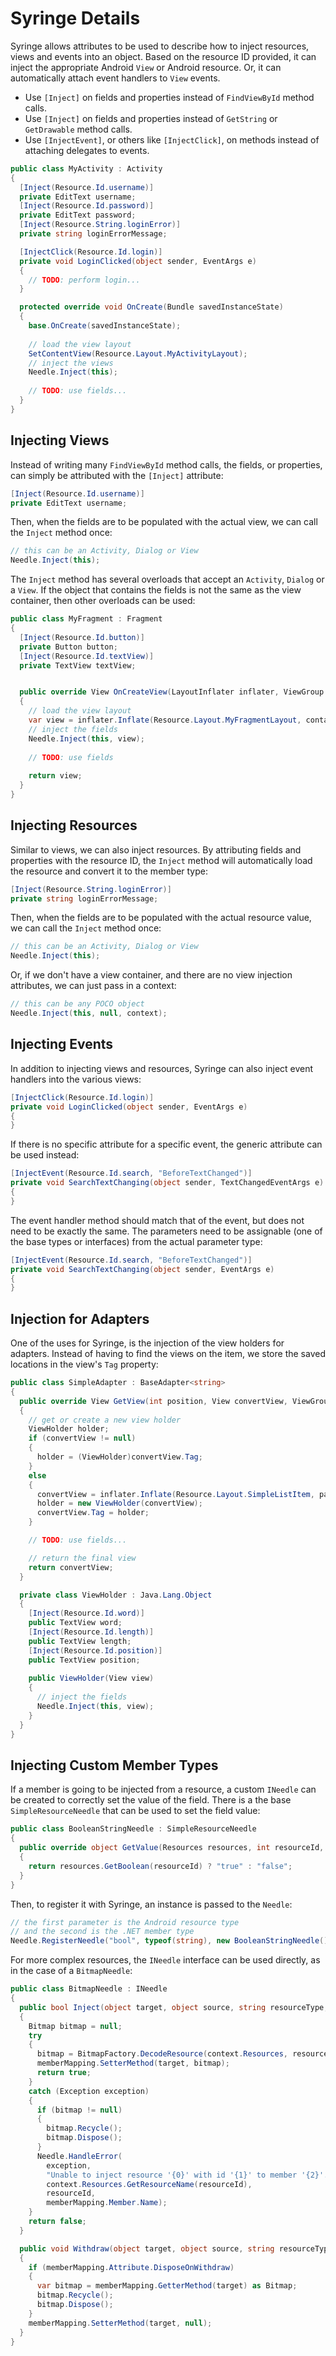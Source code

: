 # Syringe Details

Syringe allows attributes to be used to describe how to inject resources, views and events into an object. Based on the resource ID provided, it can inject the appropriate Android `View` or Android resource. Or, it can automatically attach event handlers to `View` events.

 * Use `[Inject]` on fields and properties instead of `FindViewById` method calls.
 * Use `[Inject]` on fields and properties instead of `GetString` or `GetDrawable` method calls.
 * Use `[InjectEvent]`,  or others like `[InjectClick]`, on methods instead of attaching delegates to events.

```csharp
public class MyActivity : Activity
{
  [Inject(Resource.Id.username)]
  private EditText username;
  [Inject(Resource.Id.password)]
  private EditText password;
  [Inject(Resource.String.loginError)]
  private string loginErrorMessage;

  [InjectClick(Resource.Id.login)]
  private void LoginClicked(object sender, EventArgs e)
  {
    // TODO: perform login...
  }

  protected override void OnCreate(Bundle savedInstanceState)
  {
    base.OnCreate(savedInstanceState);
    
    // load the view layout
    SetContentView(Resource.Layout.MyActivityLayout);
    // inject the views
    Needle.Inject(this);
    
    // TODO: use fields...
  }
}
```

## Injecting Views

Instead of writing many `FindViewById` method calls, the fields, or properties, can simply be attributed with the `[Inject]` attribute:
```csharp
[Inject(Resource.Id.username)]
private EditText username;
```
Then, when the fields are to be populated with the actual view, we can call the `Inject` method once:
```csharp
// this can be an Activity, Dialog or View
Needle.Inject(this);
```
The `Inject` method has several overloads that accept an `Activity`, `Dialog` or a `View`. If the object that contains the fields is not the same as the view container, then other overloads can be used:
```csharp
public class MyFragment : Fragment
{
  [Inject(Resource.Id.button)]
  private Button button;
  [Inject(Resource.Id.textView)]
  private TextView textView;


  public override View OnCreateView(LayoutInflater inflater, ViewGroup container, Bundle savedInstanceState)
  {
    // load the view layout
    var view = inflater.Inflate(Resource.Layout.MyFragmentLayout, container, false);
    // inject the fields
    Needle.Inject(this, view);
    
    // TODO: use fields
    
    return view;
  }
}
```

## Injecting Resources

Similar to views, we can also inject resources. By attributing  fields and properties with the resource ID, the `Inject` method will automatically load the resource and convert it to the member type:
```csharp
[Inject(Resource.String.loginError)]
private string loginErrorMessage;
```
Then, when the fields are to be populated with the actual resource value, we can call the `Inject` method once:
```csharp
// this can be an Activity, Dialog or View
Needle.Inject(this);

```
Or, if we don't have a view container, and there are no view injection attributes, we can just pass in a context:
```csharp
// this can be any POCO object
Needle.Inject(this, null, context);
```

## Injecting Events

In addition to injecting views and resources, Syringe can also inject event handlers into the various views:
```csharp
[InjectClick(Resource.Id.login)]
private void LoginClicked(object sender, EventArgs e)
{
}
```
If there is no specific attribute for a specific event, the generic attribute can be used instead:
```csharp
[InjectEvent(Resource.Id.search, "BeforeTextChanged")]
private void SearchTextChanging(object sender, TextChangedEventArgs e)
{
}
```

The event handler method should match that of the event, but does not need to be exactly the same. The parameters need to be assignable (one of the base types or interfaces) from the actual parameter type:
```csharp
[InjectEvent(Resource.Id.search, "BeforeTextChanged")]
private void SearchTextChanging(object sender, EventArgs e)
{
}
```

## Injection for Adapters

One of the uses for Syringe, is the injection of the view holders for adapters. Instead of having to find the views on the item, we store the saved locations in the view's `Tag` property:

```csharp
public class SimpleAdapter : BaseAdapter<string>
{
  public override View GetView(int position, View convertView, ViewGroup parent)
  {
    // get or create a new view holder
    ViewHolder holder;
    if (convertView != null)
    {
      holder = (ViewHolder)convertView.Tag;
    }
    else
    {
      convertView = inflater.Inflate(Resource.Layout.SimpleListItem, parent, false);
      holder = new ViewHolder(convertView);
      convertView.Tag = holder;
    }

    // TODO: use fields...

    // return the final view
    return convertView;
  }

  private class ViewHolder : Java.Lang.Object
  {
    [Inject(Resource.Id.word)] 
    public TextView word;
    [Inject(Resource.Id.length)] 
    public TextView length;
    [Inject(Resource.Id.position)] 
    public TextView position;
    
    public ViewHolder(View view)
    {
      // inject the fields
      Needle.Inject(this, view);
    }
  }
}
```

## Injecting Custom Member Types

If a member is going to be injected from a resource, a custom `INeedle` can be created to correctly set the value of the field. There is a the base `SimpleResourceNeedle` that can be used to set the field value:
```csharp
public class BooleanStringNeedle : SimpleResourceNeedle
{
  public override object GetValue(Resources resources, int resourceId, Type memberType)
  {
    return resources.GetBoolean(resourceId) ? "true" : "false";
  }
}
```
Then, to register it with Syringe, an instance is passed to the `Needle`:
```csharp
// the first parameter is the Android resource type
// and the second is the .NET member type
Needle.RegisterNeedle("bool", typeof(string), new BooleanStringNeedle());
```
For more complex resources, the `INeedle` interface can be used directly, as in the case of a `BitmapNeedle`:
```csharp
public class BitmapNeedle : INeedle
{
  public bool Inject(object target, object source, string resourceType, int resourceId, Context context, MemberMapping memberMapping)
  {
    Bitmap bitmap = null;
    try
    {
      bitmap = BitmapFactory.DecodeResource(context.Resources, resourceId);
      memberMapping.SetterMethod(target, bitmap);
      return true;
    }
    catch (Exception exception)
    {
      if (bitmap != null)
      {
        bitmap.Recycle();
        bitmap.Dispose();
      }
      Needle.HandleError(
        exception,
        "Unable to inject resource '{0}' with id '{1}' to member '{2}'.",
        context.Resources.GetResourceName(resourceId),
        resourceId,
        memberMapping.Member.Name);
    }
    return false;
  }

  public void Withdraw(object target, object source, string resourceType, int resourceId, Context context, MemberMapping memberMapping)
  {
    if (memberMapping.Attribute.DisposeOnWithdraw)
    {
      var bitmap = memberMapping.GetterMethod(target) as Bitmap;
      bitmap.Recycle();
      bitmap.Dispose();
    }
    memberMapping.SetterMethod(target, null);
  }
}
```
